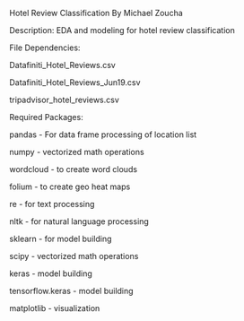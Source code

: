 Hotel Review Classification
By Michael Zoucha


Description: EDA and modeling for hotel review classification


File Dependencies:

Datafiniti_Hotel_Reviews.csv

Datafiniti_Hotel_Reviews_Jun19.csv

tripadvisor_hotel_reviews.csv


Required Packages:

pandas - For data frame processing of location list

numpy - vectorized math operations

wordcloud - to create word clouds

folium - to create geo heat maps

re - for text processing

nltk - for natural language processing

sklearn - for model building

scipy - vectorized math operations

keras - model building

tensorflow.keras - model building

matplotlib - visualization

